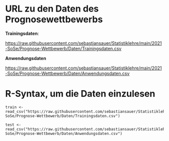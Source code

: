 # URL zu den Daten des Prognosewettbewerbs

**Trainingsdaten**:

https://raw.githubusercontent.com/sebastiansauer/Statistiklehre/main/2021-SoSe/Prognose-Wettbewerb/Daten/Trainingsdaten.csv


**Anwendungsdaten**

https://raw.githubusercontent.com/sebastiansauer/Statistiklehre/main/2021-SoSe/Prognose-Wettbewerb/Daten/Anwendungsdaten.csv


# R-Syntax, um die Daten einzulesen




```{r}
train <- read_csv("https://raw.githubusercontent.com/sebastiansauer/Statistiklehre/main/2021-SoSe/Prognose-Wettbewerb/Daten/Trainingsdaten.csv")

test <- read_csv("https://raw.githubusercontent.com/sebastiansauer/Statistiklehre/main/2021-SoSe/Prognose-Wettbewerb/Daten/Anwendungsdaten.csv")
```



